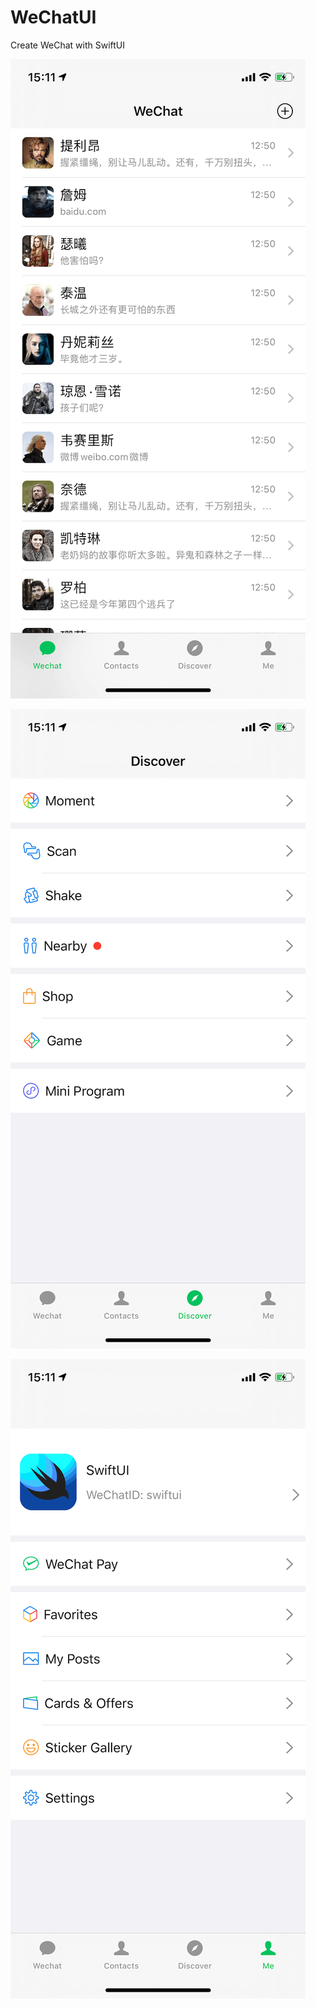 # WeChatUI
Create WeChat with SwiftUI


![Home](Assets/01.png)

![Discover](Assets/02.png)

![Me](Assets/03.png)